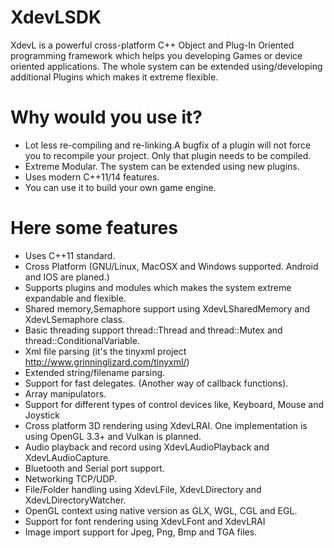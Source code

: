 # XdevLSDK
XdevL is a powerful cross-platform C++ Object and Plug-In Oriented programming framework which helps you developing 
Games or device oriented applications. The whole system can be extended using/developing additional Plugins which
makes it extreme flexible.

# Why would you use it?
* Lot less re-compiling and re-linking.A bugfix of a plugin will not force you to recompile your project.
Only that plugin needs to be compiled.
* Extreme Modular. The system can be extended using new plugins.
* Uses modern C++11/14 features.
* You can use it to build your own game engine.

# Here some features
* Uses C++11 standard.
* Cross Platform (GNU/Linux, MacOSX and Windows supported. Android and IOS are planed.)
* Supports plugins and modules which makes the system extreme expandable and flexible.
* Shared memory,Semaphore support using XdevLSharedMemory and XdevLSemaphore class.
* Basic threading support thread::Thread and thread::Mutex and thread::ConditionalVariable.
* Xml file parsing (it's the tinyxml project http://www.grinninglizard.com/tinyxml/)
* Extended string/filename parsing.
* Support for fast delegates. (Another way of callback functions).
* Array manipulators.
* Support for different types of control devices like, Keyboard, Mouse and Joystick
* Cross platform 3D rendering using XdevLRAI. One implementation is using OpenGL 3.3+ and Vulkan is planned.
* Audio playback and record using XdevLAudioPlayback and XdevLAudioCapture.
* Bluetooth and Serial port support.
* Networking TCP/UDP.
* File/Folder handling using XdevLFile, XdevLDirectory and XdevLDirectoryWatcher.
* OpenGL context using native version as GLX, WGL, CGL and EGL.
* Support for font rendering using XdevLFont and XdevLRAI
* Image import support for Jpeg, Png, Bmp and TGA files.